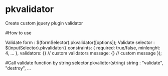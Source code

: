 # pkvalidator
Create custom jquery plugin validator

#How to use

Validate form : $(formSelector).pkvalidator([options]);
Validate selector : $(inputSelector).pkvalidator({
	constraints: {
		required: true/false,
		minlenght: 4,
		...
	},
	validators: {} // custom validators
	message: {} // custom message
});

#Call validate function by string
selector.pkvalidtor(string)
string : "validate", "destroy", ...

